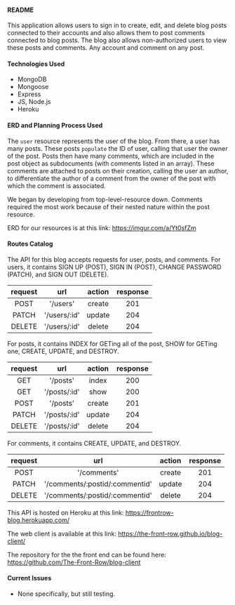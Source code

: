 #### README

This application allows users to sign in to create, edit, and delete blog posts connected to their accounts and also allows them to post comments connected to blog posts. The blog also allows non-authorized users to view these posts and comments. Any account and comment on any post.

#### Technologies Used
- MongoDB
- Mongoose
- Express
- JS, Node.js
- Heroku

#### ERD and Planning Process Used
The `user` resource represents the user of the blog. From there, a user has many posts. These posts `populate` the ID of user, calling that user the owner of the post. Posts then have many comments, which are included in the post object as subdocuments (with comments listed in an array). These comments are attached to posts on their creation, calling the user an author, to differentiate the author of a comment from the owner of the post with which the comment is associated.

We began by developing from top-level-resource down. Comments required the most work because of their nested nature within the post resource.

ERD for our resources is at this link: https://imgur.com/a/Yt0sfZm

#### Routes Catalog

The API for this blog accepts requests for user, posts, and comments.
For users, it contains SIGN UP (POST), SIGN IN (POST), CHANGE PASSWORD (PATCH), and SIGN OUT (DELETE).

| request |      url     | action | response |
|:-------:|:------------:|:------:|:--------:|
| POST    | '/users'     | create |    201   |
| PATCH   | '/users/:id' | update |    204   |
| DELETE  | '/users/:id' | delete |    204   |

For posts, it contains INDEX for GETing all of the post, SHOW for GETing one, CREATE, UPDATE, and DESTROY.

| request |      url     | action | response |
|:-------:|:------------:|:------:|:--------:|
| GET     | '/posts'     | index  |    200   |
| GET     | '/posts/:id' | show   |    200   |
| POST    | '/posts'     | create |    201   |
| PATCH   | '/posts/:id' | update |    204   |
| DELETE  | '/posts/:id' | delete |    204   |


For comments, it contains CREATE, UPDATE, and DESTROY.


| request |      url                       | action | response |
|:-------:|:------------------------------:|:------:|:--------:|
| POST    | '/comments'                    | create |    201   |
| PATCH   | '/comments/:postid/:commentid' | update |    204   |
| DELETE  | '/comments/:postid/:commentid' | delete |    204   |

This API is hosted on Heroku at this link: https://frontrow-blog.herokuapp.com/

The web client is available at this link: https://the-front-row.github.io/blog-client/

The repository for the the front end can be found here: https://github.com/The-Front-Row/blog-client


#### Current Issues
- None specifically, but still testing.
